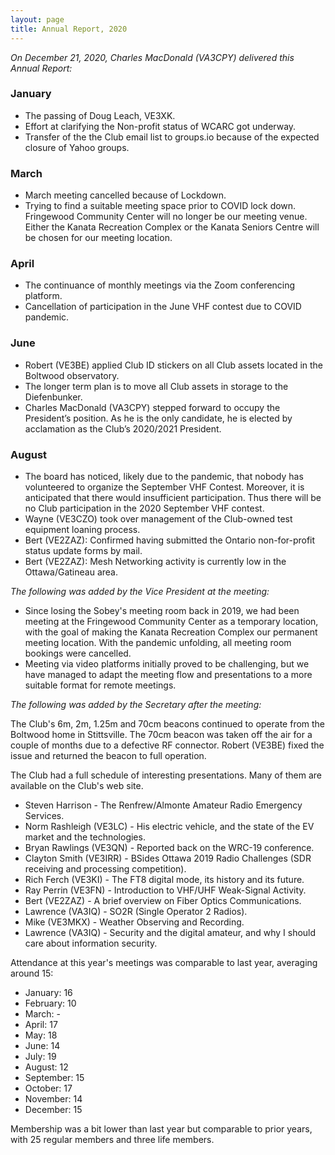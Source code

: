 ```yaml
---
layout: page
title: Annual Report, 2020
---
```


*On December 21, 2020, Charles MacDonald (VA3CPY) delivered this Annual Report:*

### January

- The passing of Doug Leach, VE3XK.
- Effort at clarifying the Non-profit status of WCARC got underway.
- Transfer of the the Club email list to groups.io because of the expected closure of Yahoo groups.

### March

- March meeting cancelled because of Lockdown.
- Trying to find a suitable meeting space prior to COVID lock down. Fringewood Community Center will no longer be our meeting venue. Either the Kanata Recreation Complex or the Kanata Seniors Centre will be chosen for our meeting location.

### April

- The continuance of monthly meetings via the Zoom conferencing platform.
- Cancellation of participation in the June VHF contest due to COVID pandemic.

### June

- Robert (VE3BE) applied Club ID stickers on all Club assets located in the Boltwood observatory.
- The longer term plan is to move all Club assets in storage to the Diefenbunker.
- Charles MacDonald (VA3CPY) stepped forward to occupy the President’s position. As he is the only candidate, he is elected by acclamation as the Club’s 2020/2021 President.

### August

- The board has noticed, likely due to the pandemic, that nobody has volunteered to organize the September VHF Contest. Moreover, it is anticipated that there would insufficient participation. Thus there will be no Club participation in the 2020 September VHF contest.
- Wayne (VE3CZO) took over management of the Club-owned test equipment loaning process.
- Bert (VE2ZAZ): Confirmed having submitted the Ontario non-for-profit status update forms by mail.
- Bert (VE2ZAZ): Mesh Networking activity is currently low in the Ottawa/Gatineau area.

*The following was added by the Vice President at the meeting:*

- Since losing the Sobey's meeting room back in 2019, we had been meeting at the Fringewood Community Center as a temporary location, with the goal of making the Kanata Recreation Complex our permanent meeting location. With the pandemic unfolding, all meeting room bookings were cancelled.
- Meeting via video platforms initially proved to be challenging, but we have managed to adapt the meeting flow and presentations to a more suitable format for remote meetings.

*The following was added by the Secretary after the meeting:*

The Club's 6m, 2m, 1.25m and 70cm beacons continued to operate from the Boltwood home in Stittsville. The 70cm beacon was taken off the air for a couple of months due to a defective RF connector. Robert (VE3BE) fixed the issue and returned the beacon to full operation.

The Club had a full schedule of interesting presentations. Many of them are available on the Club's web site.

- Steven Harrison - The Renfrew/Almonte Amateur Radio Emergency Services.
- Norm Rashleigh (VE3LC) - His electric vehicle, and the state of the EV market and the technologies.
- Bryan Rawlings (VE3QN) - Reported back on the WRC-19 conference.
- Clayton Smith (VE3IRR) - BSides Ottawa 2019 Radio Challenges (SDR receiving and processing competition).
- Rich Ferch (VE3KI) - The FT8 digital mode, its history and its future.
- Ray Perrin (VE3FN) - Introduction to VHF/UHF Weak-Signal Activity.
- Bert (VE2ZAZ) - A brief overview on Fiber Optics Communications.
- Lawrence (VA3IQ) - SO2R (Single Operator 2 Radios).
- Mike (VE3MKX) - Weather Observing and Recording.
- Lawrence (VA3IQ) - Security and the digital amateur, and why I should care about information security.

Attendance at this year's meetings was comparable to last year, averaging around 15:

- January: 16
- February: 10
- March: -
- April: 17
- May: 18
- June: 14
- July: 19
- August: 12
- September: 15
- October: 17
- November: 14
- December: 15

Membership was a bit lower than last year but comparable to prior years, with 25 regular members and three life members.
